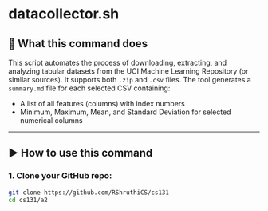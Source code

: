 # datacollector.sh

## 📌 What this command does

This script automates the process of downloading, extracting, and analyzing tabular datasets from the UCI Machine Learning Repository (or similar sources). It supports both `.zip` and `.csv` files. The tool generates a `summary.md` file for each selected CSV containing:

- A list of all features (columns) with index numbers
- Minimum, Maximum, Mean, and Standard Deviation for selected numerical columns

---

## ▶️ How to use this command

### 1. Clone your GitHub repo:

```bash
git clone https://github.com/RShruthiCS/cs131
cd cs131/a2
